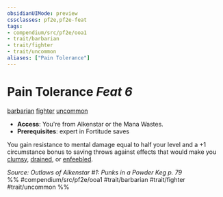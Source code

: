 ```yaml
---
obsidianUIMode: preview
cssclasses: pf2e,pf2e-feat
tags:
- compendium/src/pf2e/ooa1
- trait/barbarian
- trait/fighter
- trait/uncommon
aliases: ["Pain Tolerance"]
---
```

# Pain Tolerance  *Feat 6*  
[barbarian](rules/traits/barbarian.md "Barbarian Class Trait")  [fighter](rules/traits/fighter.md "Fighter Class Trait")  [uncommon](rules/traits/uncommon.md "Uncommon Rarity Trait")  

- **Access**: You're from Alkenstar or the Mana Wastes.
- **Prerequisites**: expert in Fortitude saves

You gain resistance to mental damage equal to half your level and a +1 circumstance bonus to saving throws against effects that would make you [clumsy](rules/conditions.md#Clumsy), [drained](rules/conditions.md#Drained), or [enfeebled](rules/conditions.md#Enfeebled).

*Source: Outlaws of Alkenstar #1: Punks in a Powder Keg p. 79*  
%% #compendium/src/pf2e/ooa1 #trait/barbarian #trait/fighter #trait/uncommon %%